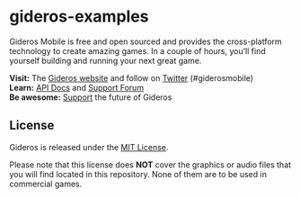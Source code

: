 # gideros-examples



Gideros Mobile is free and open sourced and provides the cross-platform technology to create amazing games. In a couple of hours, you’ll find yourself building and running your next great game.


**Visit:** The [Gideros website][gideros] and follow on [Twitter][twitter] (#giderosmobile)<br />
**Learn:** [API Docs][learn] and [Support Forum][forum]<br />
**Be awesome:** [Support][support] the future of Gideros<br />


## License

Gideros is released under the [MIT License](http://opensource.org/licenses/MIT).

Please note that this license does **NOT** cover the graphics or audio files that you will find located in this repository. None of them are to be used in commercial games.


[gideros]: http://giderosmobile.com
[twitter]: https://twitter.com/GiderosMobile
[learn]: https://wiki.giderosmobile.com/index.php/Welcome!
[forum]: http://forum.giderosmobile.com/
[repository]: https://github.com/gideros/gideros
[issues]: https://github.com/gideros/gideros/issues
[support]: http://giderosmobile.com/donate&download
